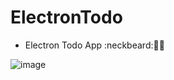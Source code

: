 # ElectronTodo

* Electron Todo App :neckbeard::high_brightness::flower_playing_cards:

![image](https://github.com/GarenLiang/ElectronTodo/blob/master/Snap.gif)
